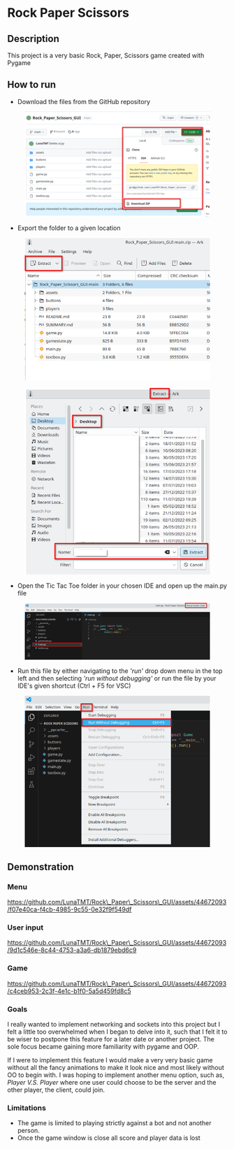 # Rock Paper Scissors

## Description

This project is a very basic Rock, Paper, Scissors game created with Pygame

## How to run

* Download the files from the GitHub repository

<div align="center">

<figure><img src=".gitbook/assets/rock_paper_scissors.png" alt=""><figcaption></figcaption></figure>

</div>

* Export the folder to a given location

<div align="center">

<figure><img src=".gitbook/assets/extract.png" alt=""><figcaption></figcaption></figure>

</div>

<div align="center">

<figure><img src=".gitbook/assets/extract_2.png" alt=""><figcaption></figcaption></figure>

</div>

* Open the Tic Tac Toe folder in your chosen IDE and open up the main.py file

<div align="center">

<figure><img src=".gitbook/assets/run.png" alt=""><figcaption></figcaption></figure>

</div>

* Run this file by either navigating to the _'run'_ drop down menu in the top left and then selecting _'run without debugging'_ or run the file by your IDE's given shortcut (Ctrl + F5 for VSC)

<div align="center">

<figure><img src=".gitbook/assets/run2.png" alt=""><figcaption></figcaption></figure>

</div>

## Demonstration

### Menu

https://github.com/LunaTMT/Rock\_Paper\_Scissors\_GUI/assets/44672093/f07e40ca-f4cb-4985-9c55-0e32f9f549df

### User input

https://github.com/LunaTMT/Rock\_Paper\_Scissors\_GUI/assets/44672093/9d1c546e-8c44-4753-a3a6-db1879ebd6c9

### Game

https://github.com/LunaTMT/Rock\_Paper\_Scissors\_GUI/assets/44672093/c4ceb953-2c3f-4e1c-b1f0-5a5d459fd8c5

### Goals

I really wanted to implement networking and sockets into this project but I felt a little too overwhelmed when I began to delve into it, such that I felt it to be wiser to postpone this feature for a later date or another project. The sole focus became gaining more familiarity with pygame and OOP.

&#x20;If I were to implement this feature I would make a very very basic game without all the fancy animations to make it look nice and most likely without OO to begin with.  I was hoping to implement another menu option, such as, _Player V.S. Player_ where one user could choose to be the server and the other player, the client, could join.

### Limitations

* The game is limited to playing strictly against a bot and not another person.
* Once the game window is close all score and player data is lost
